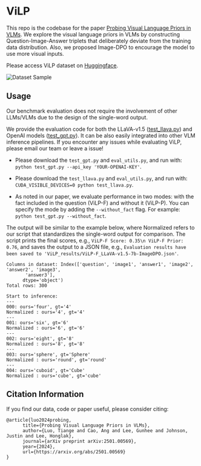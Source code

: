 # ViLP
This repo is the codebase for the paper [Probing Visual Language Priors in VLMs](https://arxiv.org/abs/2501.00569). We explore the visual language priors in VLMs by constructing Question-Image-Answer triplets that deliberately deviate from the training data distribution. Also, we proposed Image-DPO to encourage the model to use more visual inputs.

Please access ViLP dataset on [Huggingface](https://huggingface.co/datasets/ViLP/ViLP). 

![Dataset Sample](sample.png)

## Usage

Our benchmark evaluation does not require the involvement of other LLMs/VLMs due to the design of the single-word output. 

We provide the evaluation code for both the LLaVA-v1.5 ([test_llava.py](https://github.com/ViLP-team/ViLP/blob/main/test_llava.py)) and OpenAI models ([test_gpt.py](https://github.com/ViLP-team/ViLP/blob/main/test_gpt.py)). It can be also easily integrated into other VLM inference pipelines. If you encounter any issues while evaluating ViLP, please email our team or leave a issue!

- Please download the `test_gpt.py` and `eval_utils.py`, and run with: `python test_gpt.py --api_key 'YOUR-OPENAI-KEY'`.

- Please download the `test_llava.py` and `eval_utils.py`, and run with: `CUDA_VISIBLE_DEVICES=0 python test_llava.py`.


- As noted in our paper, we evaluate performance in two modes: with the fact included in the question (ViLP-F) and without it (ViLP-P). You can specify the mode by adding the `--without_fact` flag. For example: `python test_gpt.py --without_fact`. 

The output will be similar to the example below, where Normalized refers to our script that standardizes the single-word output for comparison. The script prints the final scores, e.g., `ViLP-F Score: 0.35\n ViLP-F Prior: 0.76`, and saves the output to a JSON file, e.g., `Evaluation results have been saved to 'ViLP_results/ViLP-F_LLaVA-v1.5-7b-ImageDPO.json'`.


```
Columns in dataset: Index(['question', 'image1', 'answer1', 'image2', 'answer2', 'image3',
       'answer3'],
      dtype='object')
Total rows: 300

Start to inference:
---
000: ours='four', gt='4'
Normalized : ours='4', gt='4'
---
001: ours='six', gt='6'
Normalized : ours='6', gt='6'
---
002: ours='eight', gt='8'
Normalized : ours='8', gt='8'
---
003: ours='sphere', gt='Sphere'
Normalized : ours='round', gt='round'
---
004: ours='cuboid', gt='Cube'
Normalized : ours='cube', gt='cube'
```

## Citation Information

If you find our data, code or paper useful, please consider citing:

```
@article{luo2024probing,
      title={Probing Visual Language Priors in VLMs},
      author={Luo, Tiange and Cao, Ang and Lee, Gunhee and Johnson, Justin and Lee, Honglak},
      journal={arXiv preprint arXiv:2501.00569},
      year={2024},
      url={https://arxiv.org/abs/2501.00569}
}
```
